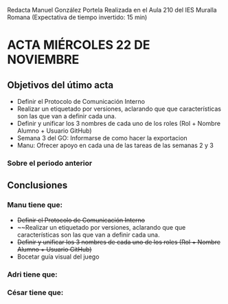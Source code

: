 Redacta Manuel González Portela
Realizada en el Aula 210 del IES Muralla Romana 
(Expectativa de tiempo invertido: 15 min)

# ACTA MIÉRCOLES 22 DE NOVIEMBRE

## Objetivos del útimo acta
- Definir el Protocolo de Comunicación Interno
- Realizar un etiquetado por versiones, aclarando que que características son las que van a definir cada una.
- Definir y unificar los 3 nombres de cada uno de los roles (Rol + Nombre Alumno + Usuario GitHub)
- Semana 3 del GO: Informarse de como hacer la exportacion
- Manu: Ofrecer apoyo en cada una de las tareas de las semanas 2 y 3

### Sobre el periodo anterior


## Conclusiones

### Manu tiene que:
- ~~Definir el Protocolo de Comunicación Interno~~
- ~~Realizar un etiquetado por versiones, aclarando que que características son las que van a definir cada una.
- ~~Definir y unificar los 3 nombres de cada uno de los roles (Rol + Nombre Alumno + Usuario GitHub)~~
- Bocetar guía visual del juego

### Adri tiene que:

### César tiene que: 

